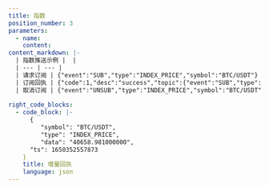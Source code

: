 ```yaml
---
title: 指数
position_number: 3
parameters:
  - name:
    content:
content_markdown: |-
  | 指数推送示例 |  |
  | --- | --- |
  | 请求订阅 | {"event":"SUB","type":"INDEX_PRICE","symbol":"BTC/USDT"} |
  | 订阅回执 | {"code":1,"desc":"success","topic":{"event":"SUB","type":"INDEX_PRICE_ALL","symbols":"BTC/USDT,ETH/USDT"}} |
  | 取消订阅 | {"event":"UNSUB","type":"INDEX_PRICE","symbol":"BTC/USDT"} |
 
right_code_blocks:
  - code_block: |-
      {
	     "symbol": "BTC/USDT",
	     "type": "INDEX_PRICE",
	     "data": "40658.981000000",
      "ts": 1650352557873
    }
    title: 增量回执
    language: json
---
```


